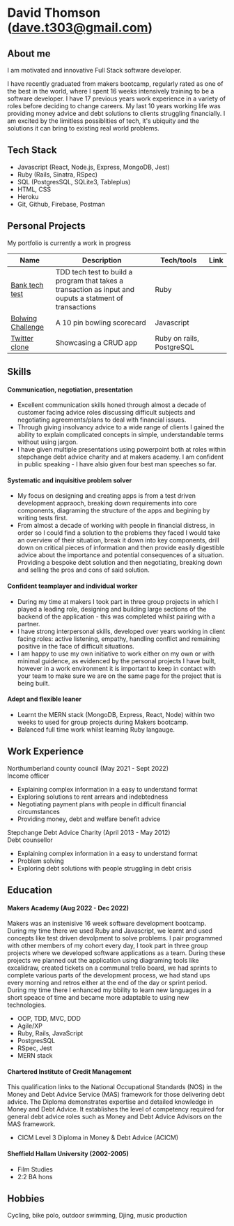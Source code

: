 # David Thomson (dave.t303@gmail.com)

## About me

I am motivated and innovative Full Stack software developer.

I have recently graduated from makers bootcamp, regularly rated as one of the best in the world, where I spent 16 weeks intensively training to be a software developer. I have 17 previous years work experience in a variety of roles before deciding to change careers. My last 10 years working life was providing money advice and debt solutions to clients struggling financially. I am excited by the limitless possiblities of tech, it's ubiquity and the solutions it can bring to existing real world problems.

## Tech Stack 

- Javascript (React, Node.js, Express, MongoDB, Jest)
- Ruby (Rails, Sinatra, RSpec)
- SQL (PostgresSQL, SQLite3, Tableplus)
- HTML, CSS
- Heroku
- Git, Github, Firebase, Postman

## Personal Projects 

My portfolio is currently a work in progress

| Name                         | Description              | Tech/tools        | Link
| ---------------------------- | ------------------------ | ----------------- | -----------
| [Bank tech test](https://github.com/Dmum303/bank_tech_test_ruby)               | TDD tech test to build a program that takes a transaction as input and ouputs a statment of transactions           | Ruby              | 
| [Bolwing Challenge](https://github.com/Dmum303/bowling-challenge )            | A 10 pin bowling scorecard | Javascript        |   
| [Twitter clone](https://github.com/Dmum303/twitter_clone)                | Showcasing a CRUD app    | Ruby on rails, PostgreSQL | 

## Skills

#### Communication, negotiation, presentation

- Excellent communication skills honed through almost a decade of customer facing advice roles discussing difficult subjects and negotiating agreements/plans to deal with financial issues.
- Through giving insolvancy advice to a wide range of clients I gained the ability to explain complicated concepts in simple, understandable terms without using jargon.
- I have given multiple presentations using powerpoint both at roles within stepchange debt advice charity and at makers academy. I am confident in public speaking - I have alsio given four best man speeches so far.

#### Systematic and inquisitive problem solver

- My focus on designing and creating apps is from a test driven development appraoch, breaking down requirements into core components, diagraming the structure of the apps and begining by writing tests first.
- From almost a decade of working with people in financial distress, in order so I could find a solution to the problems they faced I would take an overview of their situation, break it down into key components, drill down on critical pieces of information and then provide easily digestible advice about the importance and potential consequences of a situation. Providing a bespoke debt solution and then negotiating, breaking down and selling the pros and cons of said solution.


#### Confident teamplayer and individual worker

- During my time at makers I took part in three group projects in which I played a leading role, designing and building large sections of the backend of the application - this was completed whilst pairing with a partner.
- I have strong interpersonal skills, developed over years working in client facing roles: active listening, empathy, handling conflict and remaining positive in the face of difficult situations.
- I am happy to use my own initiative to work either on my own or with minimal guidence, as evidenced by the personal projects I have built, however in a work environment it is important to keep in contact with your team to make sure we are on the same page for the project that is being built. 

#### Adept and flexible leaner 

- Learnt the MERN stack (MongoDB, Express, React, Node) within two weeks to used for group projects during Makers bootcamp.
- Balanced full time work  whilst learning Ruby langauge.

## Work Experience

Northumberland county council (May 2021 - Sept 2022)  
Income officer

- Explaining complex information in a easy to understand format
- Exploring solutions to rent arrears and indebtedness
- Negotiating payment plans with people in difficult financial circumstances
- Providing money, debt and welfare benefit advice

Stepchange Debt Advice Charity (April 2013 - May 2012)  
Debt counsellor

- Explaining complex information in a easy to understand format
- Problem solving
- Exploring debt solutions with people struggling in debt crisis

## Education

#### Makers Academy (Aug 2022 - Dec 2022)

Makers was an instenisive 16 week software development bootcamp. During my time there we used Ruby and Javascript, we learnt and used concepts like test driven devolpment to solve problems. I pair programmed with other members of my cohort every day, I took part in three group projects where we developed software applications as a team. During these projects we planned out the application using diagraming tools like excalidraw, created tickets on a communal trello board, we had sprints to complete various parts of the development process, we had stand ups every morning and retros either at the end of the day or sprint period.  
During my time there I enhanced my bbility to learn new languages in a short speace of time and became more adaptable to using new technologies.

- OOP, TDD, MVC, DDD
- Agile/XP
- Ruby, Rails, JavaScript
- PostgresSQL
- RSpec, Jest
- MERN stack

#### Chartered Institute of Credit Management

This qualification links to the National Occupational Standards (NOS) in the Money and Debt Advice Service (MAS) framework for those delivering debt advice.  The Diploma demonstrates expertise and detailed knowledge in Money and Debt Advice.  It establishes the level of competency required for general debt advice roles such as Money and Debt Advice Advisors on the MAS framework.

- CICM Level 3 Diploma in Money & Debt Advice (ACICM)

#### Sheffield Hallam University (2002-2005)

- Film Studies
- 2:2 BA hons

## Hobbies

Cycling, bike polo, outdoor swimming, Djing, music production
